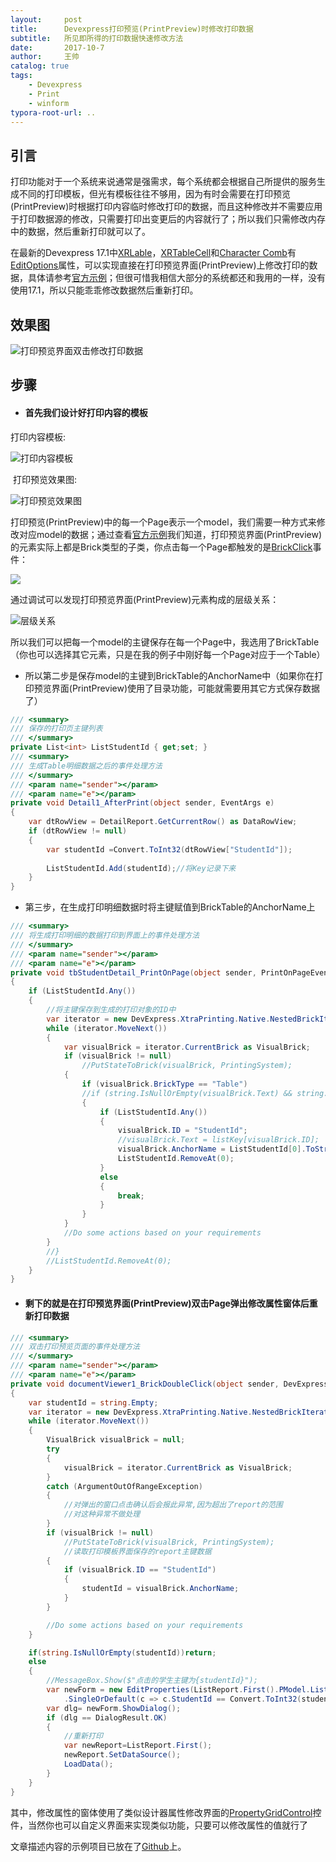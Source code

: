 ```yaml
---
layout:     post
title:      Devexpress打印预览(PrintPreview)时修改打印数据
subtitle:   所见即所得的打印数据快速修改方法
date:       2017-10-7
author:     王帅
catalog: true
tags:
    - Devexpress
    - Print
    - winform
typora-root-url: ..
---
```

## 引言

打印功能对于一个系统来说通常是强需求，每个系统都会根据自己所提供的服务生成不同的打印模板，但光有模板往往不够用，因为有时会需要在打印预览(PrintPreview)时根据打印内容临时修改打印的数据，而且这种修改并不需要应用于打印数据源的修改，只需要打印出变更后的内容就行了；所以我们只需修改内存中的数据，然后重新打印就可以了。

在最新的Devexpress 17.1中[XRLable](https://documentation.devexpress.com/XtraReports/17403/Concepts/Report-Controls/Label)，[XRTableCell](https://documentation.devexpress.com/XtraReports/9741/Concepts/Report-Controls/Table)和[Character Comb](https://documentation.devexpress.com/XtraReports/117157/Concepts/Report-Controls/Character-Comb)有[EditOptions](https://documentation.devexpress.com/XtraReports/DevExpress.XtraReports.UI.XRLabel.EditOptions.property)属性，可以实现直接在打印预览界面(PrintPreview)上修改打印的数据，具体请参考[官方示例](https://documentation.devexpress.com/XtraReports/117343/Concepts/Creating-Reports/Navigation-and-Interaction/Content-Editing-in-Print-Preview)；但很可惜我相信大部分的系统都还和我用的一样，没有使用17.1，所以只能乖乖修改数据然后重新打印。

## 效果图
![打印预览界面双击修改打印数据](/img/reportPreview.gif)

## 步骤

- #### 首先我们设计好打印内容的模板

打印内容模板:

![打印内容模板](/img/report1.png)

​	打印预览效果图:

![打印预览效果图](/img/printpreviewbase0.png)

打印预览(PrintPreview)中的每一个Page表示一个model，我们需要一种方式来修改对应model的数据；通过查看[官方示例](https://documentation.devexpress.com/CoreLibraries/DevExpress.XtraPrinting.Brick.class)我们知道，打印预览界面(PrintPreview)的元素实际上都是Brick类型的子类，你点击每一个Page都触发的是[BrickClick](https://documentation.devexpress.com/WindowsForms/DevExpress.XtraPrinting.Control.PrintControl.BrickClick.event)事件：

![](/img/brickclick.png)

通过调试可以发现打印预览界面(PrintPreview)元素构成的层级关系：

![层级关系](/img/bricktable.png)

所以我们可以把每一个model的主键保存在每一个Page中，我选用了BrickTable（你也可以选择其它元素，只是在我的例子中刚好每一个Page对应于一个Table）

- 所以第二步是保存model的主键到BrickTable的AnchorName中（如果你在打印预览界面(PrintPreview)使用了目录功能，可能就需要用其它方式保存数据了）

```c#
/// <summary>
/// 保存的打印页主键列表
/// </summary>
private List<int> ListStudentId { get;set; }
/// <summary>
/// 生成Table明细数据之后的事件处理方法
/// </summary>
/// <param name="sender"></param>
/// <param name="e"></param>
private void Detail1_AfterPrint(object sender, EventArgs e)
{
    var dtRowView = DetailReport.GetCurrentRow() as DataRowView;
    if (dtRowView != null)
    {
        var studentId =Convert.ToInt32(dtRowView["StudentId"]);
     
        ListStudentId.Add(studentId);//将Key记录下来
    }
}
```
* 第三步，在生成打印明细数据时将主键赋值到BrickTable的AnchorName上

```c#
/// <summary>
/// 将生成打印明细的数据打印到界面上的事件处理方法
/// </summary>
/// <param name="sender"></param>
/// <param name="e"></param>
private void tbStudentDetail_PrintOnPage(object sender, PrintOnPageEventArgs e)
{
    if (ListStudentId.Any())
    {
        //将主键保存到生成的打印对象的ID中
        var iterator = new DevExpress.XtraPrinting.Native.NestedBrickIterator(Pages[e.PageIndex].InnerBricks);
        while (iterator.MoveNext())
        {
            var visualBrick = iterator.CurrentBrick as VisualBrick;
            if (visualBrick != null)
                //PutStateToBrick(visualBrick, PrintingSystem);
            {
                if (visualBrick.BrickType == "Table")
                //if (string.IsNullOrEmpty(visualBrick.Text) && string.IsNullOrEmpty(visualBrick.ID))
                {
                    if (ListStudentId.Any())
                    {
                        visualBrick.ID = "StudentId";
                        //visualBrick.Text = listKey[visualBrick.ID];
                        visualBrick.AnchorName = ListStudentId[0].ToString();
                        ListStudentId.RemoveAt(0);
                    }
                    else
                    {
                        break;
                    }
                }
            }
            //Do some actions based on your requirements
        }
        //}
        //ListStudentId.RemoveAt(0);
    }
}
```

- #### 剩下的就是在打印预览界面(PrintPreview)双击Page弹出修改属性窗体后重新打印数据

```c#
/// <summary>
/// 双击打印预览页面的事件处理方法
/// </summary>
/// <param name="sender"></param>
/// <param name="e"></param>
private void documentViewer1_BrickDoubleClick(object sender, DevExpress.XtraPrinting.Control.BrickEventArgs e)
{
    var studentId = string.Empty;
    var iterator = new DevExpress.XtraPrinting.Native.NestedBrickIterator(e.Page.InnerBricks);
    while (iterator.MoveNext())
    {
        VisualBrick visualBrick = null;
        try
        {
            visualBrick = iterator.CurrentBrick as VisualBrick;
        }
        catch (ArgumentOutOfRangeException)
        {
            //对弹出的窗口点击确认后会报此异常,因为超出了report的范围
            //对这种异常不做处理
        }
        if (visualBrick != null)
            //PutStateToBrick(visualBrick, PrintingSystem);
            //读取打印模板界面保存的report主键数据
        {
            if (visualBrick.ID == "StudentId")
            {
                studentId = visualBrick.AnchorName;
            }
        }

        //Do some actions based on your requirements
    }

    if(string.IsNullOrEmpty(studentId))return;
    else
    {
        //MessageBox.Show($"点击的学生主键为{studentId}");
        var newForm = new EditProperties(ListReport.First().PModel.ListStudents
            .SingleOrDefault(c => c.StudentId == Convert.ToInt32(studentId)));
        var dlg= newForm.ShowDialog();
        if (dlg == DialogResult.OK)
        {
            //重新打印
            var newReport=ListReport.First();
            newReport.SetDataSource(); 
            LoadData();
        }
    }
}
```

其中，修改属性的窗体使用了类似设计器属性修改界面的[PropertyGridControl](https://documentation.devexpress.com/WindowsForms/DevExpress.XtraVerticalGrid.PropertyGridControl.class)控件，当然你也可以自定义界面来实现类似功能，只要可以修改属性的值就行了

文章描述内容的示例项目已放在了[Github](https://github.com/wangshuai-007/BlogsSample)上。